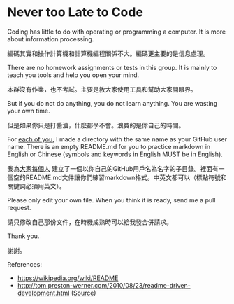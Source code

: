 # Never too Late to Code

Coding has little to do with operating or programming a computer. It is more about information processing.

編碼其實和操作計算機和計算機編程關係不大。編碼更主要的是信息處理。

There are no homework assignments or tests in this group. It is mainly to teach you tools and help you open your mind.

本群沒有作業，也不考試。主要是教大家使用工具和幫助大家開眼界。

But if you do not do anything, you do not learn anything. You are wasting your own time.

但是如果你只是打醬油，什麼都學不會。浪費的是你自己的時間。

For [each of you](members.md), I made a directory with the same name as your GitHub user name. There is an empty README.md for you to practice markdown in English or Chinese (symbols and keywords in English MUST be in English).

我為[大家每個人](members.md) 建立了一個以你自己的GitHub用戶名為名字的子目錄。裡面有一個空的README.md文件讓你們練習markdown格式。中英文都可以（標點符號和關鍵詞必須用英文）。

Please only edit your own file. When you think it is ready, send me a pull request. 

請只修改自己那份文件，在時機成熟時可以給我發合併請求。 

Thank you.

謝謝。

References:

- https://wikipedia.org/wiki/README
- http://tom.preston-werner.com/2010/08/23/readme-driven-development.html ([Source](https://github.com/mojombo/mojombo.github.io/blob/master/_posts/2010-08-23-readme-driven-development.md))

